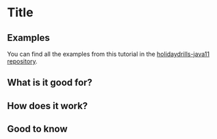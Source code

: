 # Title

## Examples
You can find all the examples from this tutorial in the [holidaydrills-java11 repository].

## What is it good for?

## How does it work?


## Good to know

[holidaydrills-java11 repository]: https://github.com/Holidaydrills/holidaydrills-java11/blob/master/src/main/java/com/holidaydrills/StringApiEnhancements.java




